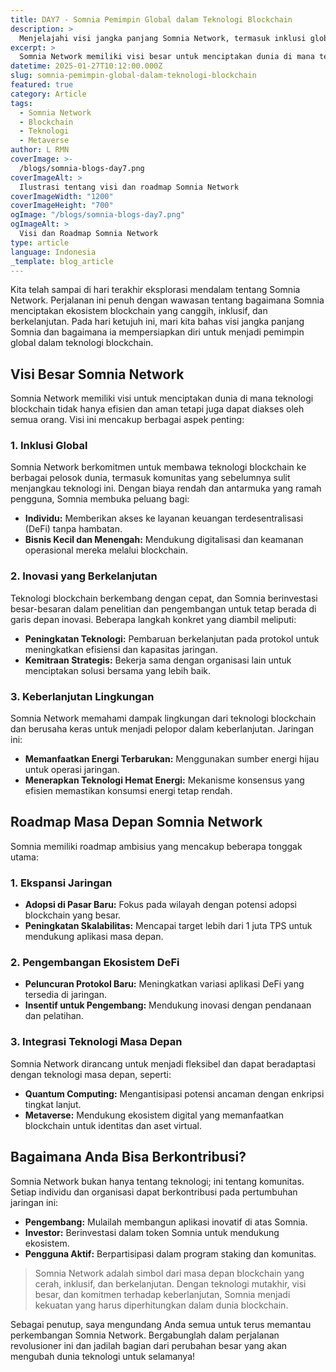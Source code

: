 ```yaml
---
title: DAY7 - Somnia Pemimpin Global dalam Teknologi Blockchain
description: >
  Menjelajahi visi jangka panjang Somnia Network, termasuk inklusi global, inovasi berkelanjutan, dan keberlanjutan lingkungan. Temukan bagaimana Somnia mempersiapkan diri untuk menjadi pemimpin global dalam teknologi blockchain.
excerpt: >
  Somnia Network memiliki visi besar untuk menciptakan dunia di mana teknologi blockchain dapat diakses oleh semua orang. Pelajari lebih lanjut tentang roadmap, inklusi global, inovasi, dan komitmen terhadap keberlanjutan.
datetime: 2025-01-27T10:12:00.000Z
slug: somnia-pemimpin-global-dalam-teknologi-blockchain
featured: true
category: Article
tags:
  - Somnia Network
  - Blockchain
  - Teknologi
  - Metaverse
author: L RMN
coverImage: >-
  /blogs/somnia-blogs-day7.png
coverImageAlt: >
  Ilustrasi tentang visi dan roadmap Somnia Network
coverImageWidth: "1200"
coverImageHeight: "700"
ogImage: "/blogs/somnia-blogs-day7.png"
ogImageAlt: >
  Visi dan Roadmap Somnia Network
type: article
language: Indonesia
_template: blog_article
---
```


Kita telah sampai di hari terakhir eksplorasi mendalam tentang Somnia Network. Perjalanan ini penuh dengan wawasan tentang bagaimana Somnia menciptakan ekosistem blockchain yang canggih, inklusif, dan berkelanjutan. Pada hari ketujuh ini, mari kita bahas visi jangka panjang Somnia dan bagaimana ia mempersiapkan diri untuk menjadi pemimpin global dalam teknologi blockchain.

## Visi Besar Somnia Network

Somnia Network memiliki visi untuk menciptakan dunia di mana teknologi blockchain tidak hanya efisien dan aman tetapi juga dapat diakses oleh semua orang. Visi ini mencakup berbagai aspek penting:

### 1. **Inklusi Global**

Somnia Network berkomitmen untuk membawa teknologi blockchain ke berbagai pelosok dunia, termasuk komunitas yang sebelumnya sulit menjangkau teknologi ini. Dengan biaya rendah dan antarmuka yang ramah pengguna, Somnia membuka peluang bagi:

- **Individu:** Memberikan akses ke layanan keuangan terdesentralisasi (DeFi) tanpa hambatan.
- **Bisnis Kecil dan Menengah:** Mendukung digitalisasi dan keamanan operasional mereka melalui blockchain.

### 2. **Inovasi yang Berkelanjutan**

Teknologi blockchain berkembang dengan cepat, dan Somnia berinvestasi besar-besaran dalam penelitian dan pengembangan untuk tetap berada di garis depan inovasi. Beberapa langkah konkret yang diambil meliputi:

- **Peningkatan Teknologi:** Pembaruan berkelanjutan pada protokol untuk meningkatkan efisiensi dan kapasitas jaringan.
- **Kemitraan Strategis:** Bekerja sama dengan organisasi lain untuk menciptakan solusi bersama yang lebih baik.

### 3. **Keberlanjutan Lingkungan**

Somnia Network memahami dampak lingkungan dari teknologi blockchain dan berusaha keras untuk menjadi pelopor dalam keberlanjutan. Jaringan ini:

- **Memanfaatkan Energi Terbarukan:** Menggunakan sumber energi hijau untuk operasi jaringan.
- **Menerapkan Teknologi Hemat Energi:** Mekanisme konsensus yang efisien memastikan konsumsi energi tetap rendah.

## Roadmap Masa Depan Somnia Network

Somnia memiliki roadmap ambisius yang mencakup beberapa tonggak utama:

### 1. **Ekspansi Jaringan**

- **Adopsi di Pasar Baru:** Fokus pada wilayah dengan potensi adopsi blockchain yang besar.
- **Peningkatan Skalabilitas:** Mencapai target lebih dari 1 juta TPS untuk mendukung aplikasi masa depan.

### 2. **Pengembangan Ekosistem DeFi**

- **Peluncuran Protokol Baru:** Meningkatkan variasi aplikasi DeFi yang tersedia di jaringan.
- **Insentif untuk Pengembang:** Mendukung inovasi dengan pendanaan dan pelatihan.

### 3. **Integrasi Teknologi Masa Depan**

Somnia Network dirancang untuk menjadi fleksibel dan dapat beradaptasi dengan teknologi masa depan, seperti:

- **Quantum Computing:** Mengantisipasi potensi ancaman dengan enkripsi tingkat lanjut.
- **Metaverse:** Mendukung ekosistem digital yang memanfaatkan blockchain untuk identitas dan aset virtual.

## Bagaimana Anda Bisa Berkontribusi?

Somnia Network bukan hanya tentang teknologi; ini tentang komunitas. Setiap individu dan organisasi dapat berkontribusi pada pertumbuhan jaringan ini:

- **Pengembang:** Mulailah membangun aplikasi inovatif di atas Somnia.
- **Investor:** Berinvestasi dalam token Somnia untuk mendukung ekosistem.
- **Pengguna Aktif:** Berpartisipasi dalam program staking dan komunitas.

> Somnia Network adalah simbol dari masa depan blockchain yang cerah, inklusif, dan berkelanjutan. Dengan teknologi mutakhir, visi besar, dan komitmen terhadap keberlanjutan, Somnia menjadi kekuatan yang harus diperhitungkan dalam dunia blockchain.

Sebagai penutup, saya mengundang Anda semua untuk terus memantau perkembangan Somnia Network. Bergabunglah dalam perjalanan revolusioner ini dan jadilah bagian dari perubahan besar yang akan mengubah dunia teknologi untuk selamanya!

